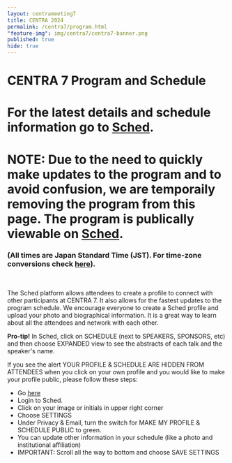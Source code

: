 ```yaml
---
layout: centrameeting7
title: CENTRA 2024
permalink: /centra7/program.html
"feature-img": img/centra7/centra7-banner.png
published: true
hide: true
---
```


# CENTRA 7 Program and Schedule <br> 
# For the latest details and schedule information go to [Sched](https://centra7.sched.com/).<br> 
# NOTE: Due to the need to quickly make updates to the program and to avoid confusion, we are temporaily removing the program from this page. The program is publically viewable on [Sched](https://centra7.sched.com/).
### (All times are Japan Standard Time (JST). For time-zone conversions check [here](https://www.timeanddate.com/worldclock/converter.html)).<br>  
<br>

The Sched platform allows attendees to create a profile to connect with other participants at CENTRA 7. It also allows for the fastest updates to the program schedule. We encourage everyone to create a Sched profile and upload your photo and biographical information. It is a great way to learn about all the attendees and network with each other.

**Pro-tip!**
In Sched, click on SCHEDULE (next to SPEAKERS, SPONSORS, etc) and then choose EXPANDED view to see the abstracts of each talk and the speaker's name.

If you see the alert YOUR PROFILE & SCHEDULE ARE HIDDEN FROM ATTENDEES when you click on your own profile and you would like to make your profile public, please follow these steps: 

- Go [here](https://centra7.sched.com/)
- Login to Sched.
- Click on your image or initials in upper right corner
- Choose SETTINGS
- Under Privacy & Email, turn the switch for MAKE MY PROFILE & SCHEDULE PUBLIC to green.
- You can update other information in your schedule (like a photo and institutional affiliation)
- IMPORTANT: Scroll all the way to bottom and choose SAVE SETTINGS
<br>

<!--
****
      February 6, Tuesday (火)

### Cloud-edge Fusion (CEF) Symposium
### Location: AIST Rinkai, Annex Building, 11F, Odaiba

***
#### 08:30 -  
**Registration** 
<br>

***
#### 09:00 – 09:15
**Opening Welcome**

***
#### 09:15 - 10:15
**Global Perspectives on Cloud-Edge Fusion I**
- Beth Plale, Indiana University
- Hidehisa Nagano, NICT

***
#### 10:15 – 10:45 
**Break**

****
#### 10:45 – 11:45
**Global Perspectives on Cloud-Edge Fusion II**
- Ming-Der Yang, Fang-Pang Lin, National Center for High Performance Computing
- Jeonghoon Moon, KISTI (virtual/remote presentation)

****
#### 11:45 – 12:45 
**Lunch**

****
#### 12:45 – 13:00
**AIST Cloud-Edge Fusion Opening**
- Hiro Kishimoto, AIST

****
#### 13:00-14:20
**Resource Management**
- Takahiro Hirofuchi, AIST
- Tetsuya Ido, NICT
- Katsuhiro Horiba, Softbank
- Kohei Taniguchi, Osaka University

****
#### 14:20 - 14:50
**Break**

****
#### 14:50 - 15:50
**Zero Trust**
- Yutaka Oiwa, AIST 
- Atsuko Takefusa, NII
- Yuji Sekiya, University of Tokyo

****
#### 15:50 - 17:05
**Data Security and Trust**
- Kenichi Korai, Kyutech
- Le Van An, AIST
- Bou Savong, University of Tsukuba 
- Shin Nakajima, University of Tokyo

****
#### 17:05 - 17:35
**Global Perspectives on Cloud-Edge Fusion III**
- Rui Oliveira, INESC-TEC 

****
#### 17:35 – 17:45
**Closing Remarks**


****
      February 7, Wednesday (水)

### Quantum Computing Symposium
### Location: Miraikan, Odaiba

***
#### 08:30 -  
**Registration**  

***
#### 09:00 - 09:15  
**Welcome Remarks**  

***
#### 9:15 - 10:00  
**G-QuAT**
- Masahiro Horibe, AIST

***
#### 10:00 - 10:30
**Break**

***
#### 10:30 - 12:00
**HPC+QC**
- Mitsuhisa Sato, RIKEN
- Ulf Tigerstedt, CSC
- Ryousei Takano, AIST

***
#### 12:00 - 13:30
**Lunch**

***
#### 13:30 - 14:45
**Software Stack I**
- Takuji Hiraoka, Fixstars Amplify/Q-STAR
- Ryota Kojima, QunaSys

***
#### 14:45 - 15:15
**Break**

***
#### 15:15 - 16:15
**Software Stack II**
- Shoko Utsunomiya, AWS Japan
- Sam Stanwyck, NVIDIA

***
#### 16:15 - 16:30
**Closing remarks**


***
#### 18:00 - 20:00
**CENTRA 7 Opening Reception**
- Katsuo Tamago

****
      February 8, Thursday (木)

### CENTRA 7 Day 1
### Location: Miraikan, Odaiba

***
#### 08:30 -  
**Registration** 
<br>
<br>

***
#### 09:00 – 09:15
**Opening Welcome**

***
#### 09:15 - 10:00
**Keynote Presentation** 
Professor Rio Yokota  
Global Scientific Information and Computing Center, Tokyo Institute of Technology  
*Title: Training a Large Language Model on ABCI*  

***
#### 10:00 – 10:30 
**Group Photo and Break**

****
#### 10:30 – 12:00
**Institutional Updates**
- **AIST**
- **KISTI**
- **NICT**
- **NCHC**
- **Indiana University**
- **INESCTEC**
- **UF Gainesville**

****
#### 12:00 – 13:00 
**Lunch**

****
#### 13:00 – 15:00
**Technical Abstract Presentations and Ongoing Project Updates**
- **Abstract placeholder:**
- **Abstract placeholder:**
- **Abstract placeholder:**
- **Abstract placeholder:**

****
#### 15:00 — 15:30 
**Break**

****
#### 15:30 – 17:00 
**Concurrent Breakout Sessions**

***
#### 18:00 - 20:00
**CENTRA 7 Dinner**
- Observation Lounge, Miraikan

****
      February 9, Friday (金)

### CENTRA 7 Day 2
### Location: Miraikan, Odaiba

***
#### 08:30 -  
**Registration** 
<br>
<br>

#### 09:00 – 09:05 
**Opening remarks/Housekeeping**

****
#### 09:05 – 10:00 
**Technical Abstract Presentations**
- **Abstract placeholder:**
- **Abstract placeholder:**

****
#### 10:00 – 10:30
**Break**

****
#### 10:30 – 12:00
**CEF Presentations**
- Tomohiro Kudoh (AIST)
- Softbank (TBD)
- NTT Data (TBD)

****
### 12:00 – 13:30
**Lunch**  
**(CENTRA Steering Committee meeting with lunch boxes)**

****
### 13:30 – 15:00
**Concurrent Breakout Sessions**

****
### 15:00 – 15:30
**Breakout reports**

****
### 15:30 – 16:00
**Closing Remarks and Announcements for Future CENTRA Events**

-->


